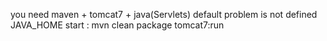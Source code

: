 you need maven + tomcat7 + java(Servlets)
default problem is not defined JAVA_HOME
start : mvn clean package tomcat7:run

